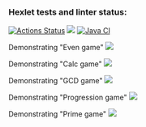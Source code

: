 ### Hexlet tests and linter status:
[![Actions Status](https://github.com/dmitry-viktorovich/java-project-lvl1/workflows/hexlet-check/badge.svg)](https://github.com/dmitry-viktorovich/java-project-lvl1/actions)
<a href="https://codeclimate.com/github/codeclimate/codeclimate/maintainability"><img src="https://api.codeclimate.com/v1/badges/a99a88d28ad37a79dbf6/maintainability" /></a>
[![Java CI](https://github.com/dmitry-viktorovich/java-project-lvl1/actions/workflows/github-actions.yml/badge.svg?branch=main)](https://github.com/dmitry-viktorovich/java-project-lvl1/actions/workflows/github-actions.yml)

Demonstrating "Even game"
<a href="https://asciinema.org/a/Gce00plT4B32LlSyHDHaKYeBi" target="_blank"><img src="https://asciinema.org/a/Gce00plT4B32LlSyHDHaKYeBi.svg" /></a>

Demonstrating "Calc game"
<a href="https://asciinema.org/a/458465" target="_blank"><img src="https://asciinema.org/a/458465.svg" /></a>

Demonstrating "GCD game"
<a href="https://asciinema.org/a/458772" target="_blank"><img src="https://asciinema.org/a/458772.svg" /></a>

Demonstrating "Progression game"
<a href="https://asciinema.org/a/459073" target="_blank"><img src="https://asciinema.org/a/459073.svg" /></a>

Demonstrating "Prime game"
<a href="https://asciinema.org/a/459076" target="_blank"><img src="https://asciinema.org/a/459076.svg" /></a>